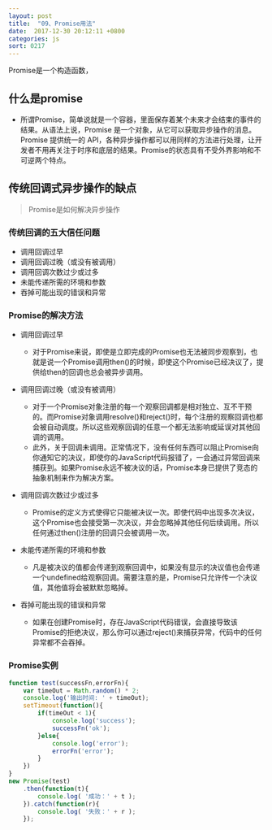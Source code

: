 ```yaml
---
layout: post
title:  "09、Promise用法"
date:  2017-12-30 20:12:11 +0800
categories: js
sort: 0217
---
```


Promise是一个构造函数，

## 什么是promise

- 所谓Promise，简单说就是一个容器，里面保存着某个未来才会结束的事件的结果。从语法上说，Promise 是一个对象，从它可以获取异步操作的消息。Promise 提供统一的 API，各种异步操作都可以用同样的方法进行处理，让开发者不用再关注于时序和底层的结果。Promise的状态具有不受外界影响和不可逆两个特点。

## 传统回调式异步操作的缺点

> Promise是如何解决异步操作

### 传统回调的五大信任问题

- 调用回调过早
- 调用回调过晚（或没有被调用）
- 调用回调次数过少或过多
- 未能传递所需的环境和参数
- 吞掉可能出现的错误和异常

### Promise的解决方法

- 调用回调过早
  - 对于Promise来说，即使是立即完成的Promise也无法被同步观察到，也就是说一个Promise调用then()的时候，即使这个Promise已经决议了，提供给then的回调也总会被异步调用。


- 调用回调过晚（或没有被调用）
  - 对于一个Promise对象注册的每一个观察回调都是相对独立、互不干预的。而Promise对象调用resolve()和reject()时，每个注册的观察回调也都会被自动调度。所以这些观察回调的任意一个都无法影响或延误对其他回调的调用。
  - 此外，关于回调未调用。正常情况下，没有任何东西可以阻止Promise向你通知它的决议，即使你的JavaScript代码报错了，一会通过异常回调来捕获到。如果Promise永远不被决议的话，Promise本身已提供了竞态的抽象机制来作为解决方案。


- 调用回调次数过少或过多
  - Promise的定义方式使得它只能被决议一次。即使代码中出现多次决议，这个Promise也会接受第一次决议，并会忽略掉其他任何后续调用。所以任何通过then()注册的回调只会被调用一次。


- 未能传递所需的环境和参数
  - 凡是被决议的值都会传递到观察回调中，如果没有显示的决议值也会传递一个undefined给观察回调。需要注意的是，Promise只允许传一个决议值，其他值将会被默默忽略掉。


- 吞掉可能出现的错误和异常

  - 如果在创建Promise时，存在JavaScript代码错误，会直接导致该Promise的拒绝决议，那么你可以通过reject()来捕获异常，代码中的任何异常都不会吞掉。



### Promise实例

```js
function test(successFn,errorFn){
    var timeOut = Math.random() * 2;
    console.log('输出时间: ' + timeOut);
    setTimeout(function(){
        if(timeOut < 1){
            console.log('success');
            successFn('ok');
        }else{
            console.log('error');
            errorFn('error');
        }
    })
}
new Promise(test)
    .then(function(t){
        console.log( '成功：' + t );
    }).catch(function(r){
        console.log( '失败：' + r );
    });
```

